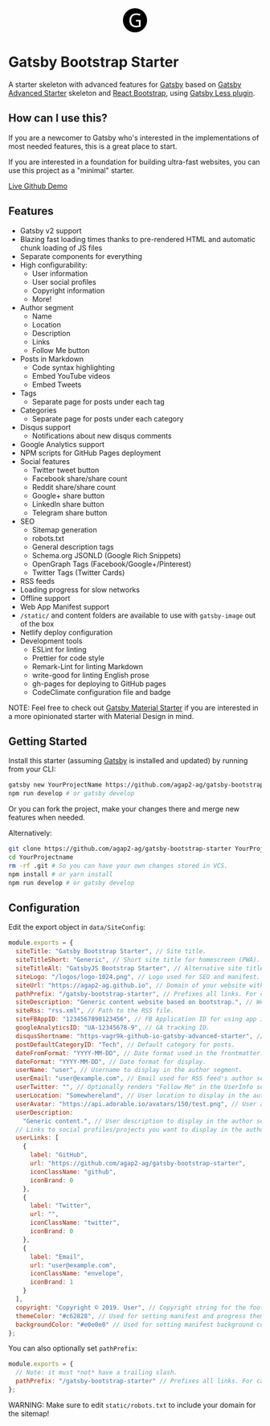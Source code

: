 <div align="center">
    <img src="static/logos/logo-48.png" alt="Logo"/>
</div>

# Gatsby Bootstrap Starter

A starter skeleton with advanced features for [Gatsby](https://github.com/gatsbyjs/gatsby/) based on [Gatsby Advanced Starter](https://github.com/agap2-ag/gatsby-advanced-starter) skeleton and [React Bootstrap](https://react-bootstrap.github.io/), using [Gatsby Less plugin](https://github.com/gatsbyjs/gatsby/tree/master/packages/gatsby-plugin-less).

## How can I use this?

If you are a newcomer to Gatsby who's interested in the implementations of most needed features, this is a great place to start.

If you are interested in a foundation for building ultra-fast websites, you can use this project as a "minimal" starter.

[Live Github Demo](https://agap2-ag.github.io/gatsby-generic_website)

## Features

- Gatsby v2 support
- Blazing fast loading times thanks to pre-rendered HTML and automatic chunk loading of JS files
- Separate components for everything
- High configurability:
  - User information
  - User social profiles
  - Copyright information
  - More!
- Author segment
  - Name
  - Location
  - Description
  - Links
  - Follow Me button
- Posts in Markdown
  - Code syntax highlighting
  - Embed YouTube videos
  - Embed Tweets
- Tags
  - Separate page for posts under each tag
- Categories
  - Separate page for posts under each category
- Disqus support
  - Notifications about new disqus comments
- Google Analytics support
- NPM scripts for GitHub Pages deployment
- Social features
  - Twitter tweet button
  - Facebook share/share count
  - Reddit share/share count
  - Google+ share button
  - LinkedIn share button
  - Telegram share button
- SEO
  - Sitemap generation
  - robots.txt
  - General description tags
  - Schema.org JSONLD (Google Rich Snippets)
  - OpenGraph Tags (Facebook/Google+/Pinterest)
  - Twitter Tags (Twitter Cards)
- RSS feeds
- Loading progress for slow networks
- Offline support
- Web App Manifest support
- `/static/` and content folders are available to use with `gatsby-image` out of the box
- Netlify deploy configuration
- Development tools
  - ESLint for linting
  - Prettier for code style
  - Remark-Lint for linting Markdown
  - write-good for linting English prose
  - gh-pages for deploying to GitHub pages
  - CodeClimate configuration file and badge

NOTE: Feel free to check out [Gatsby Material Starter](https://github.com/Vagr9K/gatsby-material-starter) if you are interested in a more opinionated starter with Material Design in mind.

## Getting Started

Install this starter (assuming [Gatsby](https://github.com/gatsbyjs/gatsby/) is installed and updated) by running from your CLI:

```sh
gatsby new YourProjectName https://github.com/agap2-ag/gatsby-bootstrap-starter
npm run develop # or gatsby develop
```

Or you can fork the project, make your changes there and merge new features when needed.

Alternatively:

```sh
git clone https://github.com/agap2-ag/gatsby-bootstrap-starter YourProjectName # Clone the project
cd YourProjectname
rm -rf .git # So you can have your own changes stored in VCS.
npm install # or yarn install
npm run develop # or gatsby develop
```

## Configuration

Edit the export object in `data/SiteConfig`:

```js
module.exports = {
  siteTitle: "Gatsby Bootstrap Starter", // Site title.
  siteTitleShort: "Generic", // Short site title for homescreen (PWA). Preferably should be under 12 characters to prevent truncation.
  siteTitleAlt: "GatsbyJS Bootstrap Starter", // Alternative site title for SEO.
  siteLogo: "/logos/logo-1024.png", // Logo used for SEO and manifest.
  siteUrl: "https://agap2-ag.github.io", // Domain of your website without pathPrefix.
  pathPrefix: "/gatsby-bootstrap-starter", // Prefixes all links. For cases when deployed to example.github.io/gatsby-bootstrap-starter/.
  siteDescription: "Generic content website based on bootstrap.", // Website description used for RSS feeds/meta description tag.
  siteRss: "rss.xml", // Path to the RSS file.
  siteFBAppID: "1234567890123456", // FB Application ID for using app insights
  googleAnalyticsID: "UA-12345678-9", // GA tracking ID.
  disqusShortname: "https-vagr9k-github-io-gatsby-advanced-starter", // Disqus shortname.
  postDefaultCategoryID: "Tech", // Default category for posts.
  dateFromFormat: "YYYY-MM-DD", // Date format used in the frontmatter.
  dateFormat: "YYYY-MM-DD", // Date format for display.
  userName: "user", // Username to display in the author segment.
  userEmail: "user@example.com", // Email used for RSS feed's author segment
  userTwitter: "", // Optionally renders "Follow Me" in the UserInfo segment.
  userLocation: "Somewhereland", // User location to display in the author segment.
  userAvatar: "https://api.adorable.io/avatars/150/test.png", // User avatar to display in the author segment.
  userDescription:
    "Generic content.", // User description to display in the author segment.
  // Links to social profiles/projects you want to display in the author segment/navigation bar.
  userLinks: [
    {
      label: "GitHub",
      url: "https://github.com/agap2-ag/gatsby-bootstrap-starter",
      iconClassName: "github",
      iconBrand: 0
    },
    {
      label: "Twitter",
      url: "",
      iconClassName: "twitter",
      iconBrand: 0
    },
    {
      label: "Email",
      url: "user@example.com",
      iconClassName: "envelope",
      iconBrand: 1
    }
  ],
  copyright: "Copyright © 2019. User", // Copyright string for the footer of the website and RSS feed.
  themeColor: "#c62828", // Used for setting manifest and progress theme colors.
  backgroundColor: "#e0e0e0" // Used for setting manifest background color.
};
```

You can also optionally set `pathPrefix`:

```js
module.exports = {
  // Note: it must *not* have a trailing slash.
  pathPrefix: "/gatsby-bootstrap-starter" // Prefixes all links. For cases when deployed to example.github.io/gatsby-bootstrap-starter/.
};
```

WARNING: Make sure to edit `static/robots.txt` to include your domain for the sitemap!
